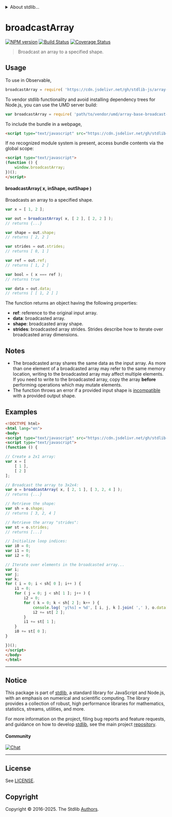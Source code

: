 <!--

@license Apache-2.0

Copyright (c) 2023 The Stdlib Authors.

Licensed under the Apache License, Version 2.0 (the "License");
you may not use this file except in compliance with the License.
You may obtain a copy of the License at

   http://www.apache.org/licenses/LICENSE-2.0

Unless required by applicable law or agreed to in writing, software
distributed under the License is distributed on an "AS IS" BASIS,
WITHOUT WARRANTIES OR CONDITIONS OF ANY KIND, either express or implied.
See the License for the specific language governing permissions and
limitations under the License.

-->


<details>
  <summary>
    About stdlib...
  </summary>
  <p>We believe in a future in which the web is a preferred environment for numerical computation. To help realize this future, we've built stdlib. stdlib is a standard library, with an emphasis on numerical and scientific computation, written in JavaScript (and C) for execution in browsers and in Node.js.</p>
  <p>The library is fully decomposable, being architected in such a way that you can swap out and mix and match APIs and functionality to cater to your exact preferences and use cases.</p>
  <p>When you use stdlib, you can be absolutely certain that you are using the most thorough, rigorous, well-written, studied, documented, tested, measured, and high-quality code out there.</p>
  <p>To join us in bringing numerical computing to the web, get started by checking us out on <a href="https://github.com/stdlib-js/stdlib">GitHub</a>, and please consider <a href="https://opencollective.com/stdlib">financially supporting stdlib</a>. We greatly appreciate your continued support!</p>
</details>

# broadcastArray

[![NPM version][npm-image]][npm-url] [![Build Status][test-image]][test-url] [![Coverage Status][coverage-image]][coverage-url] <!-- [![dependencies][dependencies-image]][dependencies-url] -->

> Broadcast an array to a specified shape.

<!-- Section to include introductory text. Make sure to keep an empty line after the intro `section` element and another before the `/section` close. -->

<section class="intro">

</section>

<!-- /.intro -->

<!-- Package usage documentation. -->



<section class="usage">

## Usage

To use in Observable,

```javascript
broadcastArray = require( 'https://cdn.jsdelivr.net/gh/stdlib-js/array-base-broadcast-array@umd/browser.js' )
```

To vendor stdlib functionality and avoid installing dependency trees for Node.js, you can use the UMD server build:

```javascript
var broadcastArray = require( 'path/to/vendor/umd/array-base-broadcast-array/index.js' )
```

To include the bundle in a webpage,

```html
<script type="text/javascript" src="https://cdn.jsdelivr.net/gh/stdlib-js/array-base-broadcast-array@umd/browser.js"></script>
```

If no recognized module system is present, access bundle contents via the global scope:

```html
<script type="text/javascript">
(function () {
    window.broadcastArray;
})();
</script>
```

#### broadcastArray( x, inShape, outShape )

Broadcasts an array to a specified shape.

```javascript
var x = [ 1, 2 ];

var out = broadcastArray( x, [ 2 ], [ 2, 2 ] );
// returns {...}

var shape = out.shape;
// returns [ 2, 2 ]

var strides = out.strides;
// returns [ 0, 1 ]

var ref = out.ref;
// returns [ 1, 2 ]

var bool = ( x === ref );
// returns true

var data = out.data;
// returns [ [ 1, 2 ] ]
```

The function returns an object having the following properties:

-   **ref**: reference to the original input array.
-   **data**: broadcasted array.
-   **shape**: broadcasted array shape.
-   **strides**: broadcasted array strides. Strides describe how to iterate over broadcasted array dimensions.

</section>

<!-- /.usage -->

<!-- Package usage notes. Make sure to keep an empty line after the `section` element and another before the `/section` close. -->

<section class="notes">

## Notes

-   The broadcasted array shares the same data as the input array. As more than one element of a broadcasted array may refer to the same memory location, writing to the broadcasted array may affect multiple elements. If you need to write to the broadcasted array, copy the array **before** performing operations which may mutate elements.
-   The function throws an error if a provided input shape is [incompatible][@stdlib/ndarray/base/broadcast-shapes] with a provided output shape.

</section>

<!-- /.notes -->

<!-- Package usage examples. -->

<section class="examples">

## Examples

<!-- eslint no-undef: "error" -->

```html
<!DOCTYPE html>
<html lang="en">
<body>
<script type="text/javascript" src="https://cdn.jsdelivr.net/gh/stdlib-js/array-base-broadcast-array@umd/browser.js"></script>
<script type="text/javascript">
(function () {

// Create a 2x1 array:
var x = [
    [ 1 ],
    [ 2 ]
];

// Broadcast the array to 3x2x4:
var o = broadcastArray( x, [ 2, 1 ], [ 3, 2, 4 ] );
// returns {...}

// Retrieve the shape:
var sh = o.shape;
// returns [ 3, 2, 4 ]

// Retrieve the array "strides":
var st = o.strides;
// returns [...]

// Initialize loop indices:
var i0 = 0;
var i1 = 0;
var i2 = 0;

// Iterate over elements in the broadcasted array...
var i;
var j;
var k;
for ( i = 0; i < sh[ 0 ]; i++ ) {
    i1 = 0;
    for ( j = 0; j < sh[ 1 ]; j++ ) {
        i2 = 0;
        for ( k = 0; k < sh[ 2 ]; k++ ) {
            console.log( 'y[%s] = %d', [ i, j, k ].join( ',' ), o.data[ i0 ][ i1 ][ i2 ] );
            i2 += st[ 2 ];
        }
        i1 += st[ 1 ];
    }
    i0 += st[ 0 ];
}

})();
</script>
</body>
</html>
```

</section>

<!-- /.examples -->

<!-- Section to include cited references. If references are included, add a horizontal rule *before* the section. Make sure to keep an empty line after the `section` element and another before the `/section` close. -->

<section class="references">

</section>

<!-- /.references -->

<!-- Section for related `stdlib` packages. Do not manually edit this section, as it is automatically populated. -->

<section class="related">

</section>

<!-- /.related -->

<!-- Section for all links. Make sure to keep an empty line after the `section` element and another before the `/section` close. -->


<section class="main-repo" >

* * *

## Notice

This package is part of [stdlib][stdlib], a standard library for JavaScript and Node.js, with an emphasis on numerical and scientific computing. The library provides a collection of robust, high performance libraries for mathematics, statistics, streams, utilities, and more.

For more information on the project, filing bug reports and feature requests, and guidance on how to develop [stdlib][stdlib], see the main project [repository][stdlib].

#### Community

[![Chat][chat-image]][chat-url]

---

## License

See [LICENSE][stdlib-license].


## Copyright

Copyright &copy; 2016-2025. The Stdlib [Authors][stdlib-authors].

</section>

<!-- /.stdlib -->

<!-- Section for all links. Make sure to keep an empty line after the `section` element and another before the `/section` close. -->

<section class="links">

[npm-image]: http://img.shields.io/npm/v/@stdlib/array-base-broadcast-array.svg
[npm-url]: https://npmjs.org/package/@stdlib/array-base-broadcast-array

[test-image]: https://github.com/stdlib-js/array-base-broadcast-array/actions/workflows/test.yml/badge.svg?branch=main
[test-url]: https://github.com/stdlib-js/array-base-broadcast-array/actions/workflows/test.yml?query=branch:main

[coverage-image]: https://img.shields.io/codecov/c/github/stdlib-js/array-base-broadcast-array/main.svg
[coverage-url]: https://codecov.io/github/stdlib-js/array-base-broadcast-array?branch=main

<!--

[dependencies-image]: https://img.shields.io/david/stdlib-js/array-base-broadcast-array.svg
[dependencies-url]: https://david-dm.org/stdlib-js/array-base-broadcast-array/main

-->

[chat-image]: https://img.shields.io/gitter/room/stdlib-js/stdlib.svg
[chat-url]: https://app.gitter.im/#/room/#stdlib-js_stdlib:gitter.im

[stdlib]: https://github.com/stdlib-js/stdlib

[stdlib-authors]: https://github.com/stdlib-js/stdlib/graphs/contributors

[umd]: https://github.com/umdjs/umd
[es-module]: https://developer.mozilla.org/en-US/docs/Web/JavaScript/Guide/Modules

[deno-url]: https://github.com/stdlib-js/array-base-broadcast-array/tree/deno
[deno-readme]: https://github.com/stdlib-js/array-base-broadcast-array/blob/deno/README.md
[umd-url]: https://github.com/stdlib-js/array-base-broadcast-array/tree/umd
[umd-readme]: https://github.com/stdlib-js/array-base-broadcast-array/blob/umd/README.md
[esm-url]: https://github.com/stdlib-js/array-base-broadcast-array/tree/esm
[esm-readme]: https://github.com/stdlib-js/array-base-broadcast-array/blob/esm/README.md
[branches-url]: https://github.com/stdlib-js/array-base-broadcast-array/blob/main/branches.md

[stdlib-license]: https://raw.githubusercontent.com/stdlib-js/array-base-broadcast-array/main/LICENSE

[@stdlib/ndarray/base/broadcast-shapes]: https://github.com/stdlib-js/ndarray-base-broadcast-shapes/tree/umd

</section>

<!-- /.links -->
